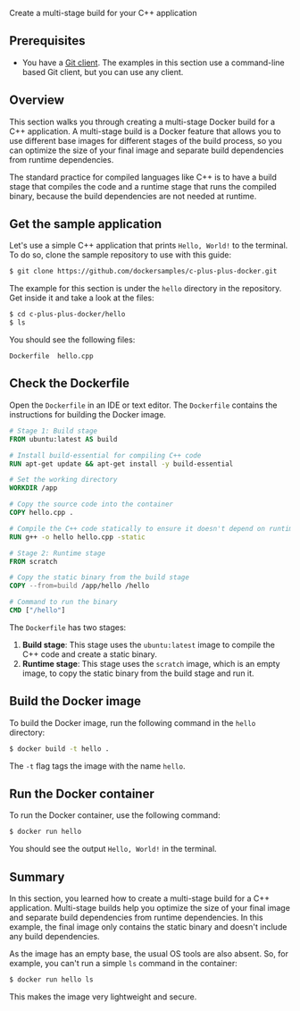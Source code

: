 Create a multi-stage build for your C++ application


## Prerequisites

- You have a [Git client](https://git-scm.com/downloads). The examples in this section use a command-line based Git client, but you can use any client.

## Overview

This section walks you through creating a multi-stage Docker build for a C++ application.
A multi-stage build is a Docker feature that allows you to use different base images for different stages of the build process,
so you can optimize the size of your final image and separate build dependencies from runtime dependencies.

The standard practice for compiled languages like C++ is to have a build stage that compiles the code and a runtime stage that runs the compiled binary,
because the build dependencies are not needed at runtime.

## Get the sample application

Let's use a simple C++ application that prints `Hello, World!` to the terminal. To do so, clone the sample repository to use with this guide:

```bash
$ git clone https://github.com/dockersamples/c-plus-plus-docker.git
```

The example for this section is under the `hello` directory in the repository. Get inside it and take a look at the files:

```bash
$ cd c-plus-plus-docker/hello
$ ls
```

You should see the following files:

```text
Dockerfile  hello.cpp
```

## Check the Dockerfile

Open the `Dockerfile` in an IDE or text editor. The `Dockerfile` contains the instructions for building the Docker image.

```Dockerfile
# Stage 1: Build stage
FROM ubuntu:latest AS build

# Install build-essential for compiling C++ code
RUN apt-get update && apt-get install -y build-essential

# Set the working directory
WORKDIR /app

# Copy the source code into the container
COPY hello.cpp .

# Compile the C++ code statically to ensure it doesn't depend on runtime libraries
RUN g++ -o hello hello.cpp -static

# Stage 2: Runtime stage
FROM scratch

# Copy the static binary from the build stage
COPY --from=build /app/hello /hello

# Command to run the binary
CMD ["/hello"]
```

The `Dockerfile` has two stages:

1. **Build stage**: This stage uses the `ubuntu:latest` image to compile the C++ code and create a static binary.
2. **Runtime stage**: This stage uses the `scratch` image, which is an empty image, to copy the static binary from the build stage and run it.

## Build the Docker image

To build the Docker image, run the following command in the `hello` directory:

```bash
$ docker build -t hello .
```

The `-t` flag tags the image with the name `hello`.

## Run the Docker container

To run the Docker container, use the following command:

```bash
$ docker run hello
```

You should see the output `Hello, World!` in the terminal.

## Summary

In this section, you learned how to create a multi-stage build for a C++ application. Multi-stage builds help you optimize the size of your final image and separate build dependencies from runtime dependencies.
In this example, the final image only contains the static binary and doesn't include any build dependencies.

As the image has an empty base, the usual OS tools are also absent. So, for example, you can't run a simple `ls` command in the container:

```bash
$ docker run hello ls
```

This makes the image very lightweight and secure.
